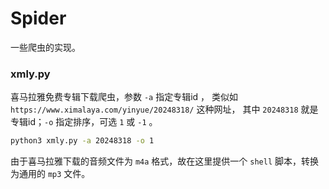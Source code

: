 # Spider

一些爬虫的实现。


### xmly.py 

喜马拉雅免费专辑下载爬虫，参数 `-a` 指定专辑id ， 类似如`https://www.ximalaya.com/yinyue/20248318/` 这种网址， 其中 `20248318` 就是专辑id；`-o` 指定排序，可选 `1` 或 `-1` 。

```bash
python3 xmly.py -a 20248318 -o 1
```

由于喜马拉雅下载的音频文件为 `m4a` 格式，故在这里提供一个 `shell` 脚本，转换为通用的 `mp3` 文件。
